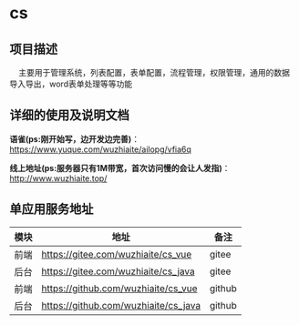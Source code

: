 # cs

## 项目描述

&nbsp;&nbsp;&nbsp;&nbsp;主要用于管理系统，列表配置，表单配置，流程管理，权限管理，通用的数据导入导出，word表单处理等等功能


## 详细的使用及说明文档

**语雀(ps:刚开始写，边开发边完善)**：https://www.yuque.com/wuzhiaite/ailopg/vfia6q

**线上地址(ps:服务器只有1M带宽，首次访问慢的会让人发指)**：http://www.wuzhiaite.top/


## 单应用服务地址



|   模块   |  地址   |   备注   |
| ---- | ---- | ---- |
|   前端   |   https://gitee.com/wuzhiaite/cs_vue   |   gitee
|    后台  |   https://gitee.com/wuzhiaite/cs_java   | gitee
|    前端  |   https://github.com/wuzhiaite/cs_vue   |  github
|   后台   |  https://github.com/wuzhiaite/cs_java    |  github
